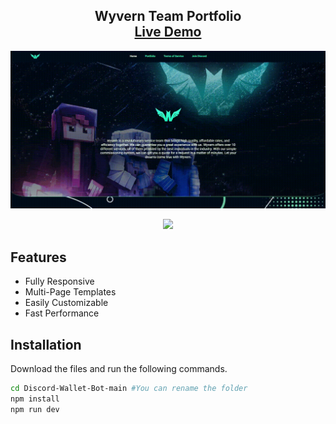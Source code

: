 <h2 align="center">
  Wyvern Team Portfolio<br/>
  <a href="https://wyvernteam.com" target="_blank">Live Demo</a>
</h2>

![](https://raw.githubusercontent.com/GamerRaven/Wyvern-React-Website/main/README/wyvern.gif)

<div align="center">
<img src="https://raw.githubusercontent.com/GamerRaven/Wyvern-Team-Portfolio/main/README/tablet-view.png"  width="40%">
</div>

## Features
- Fully Responsive 
- Multi-Page Templates
- Easily Customizable
- Fast Performance

## Installation 
Download the files and run the following commands.
```bash
cd Discord-Wallet-Bot-main #You can rename the folder
npm install
npm run dev
```
